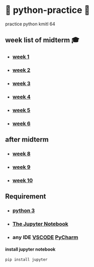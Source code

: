 # 🐍 python-practice 🐍

practice python kmitl 64

## week list of midterm 🎓

- ### [week 1](./week0/)

- ### [week 2](./week1/)

- ### [week 3](./week2/)

- ### [week 4](./week3/)

- ### [week 5](./week4/)

- ### [week 6](./week5/)

## after midterm

- ### [week 8](./week6/)

- ### [week 9](./week7/)
  
- ### [week 10](./week8/)
  
## Requirement

- ### [python 3](https://www.python.org/downloads/)

- ### [The Jupyter Notebook](https://jupyter.org/install)

- ### any IDE [VSCODE](https://code.visualstudio.com/) [PyCharm](https://www.jetbrains.com/pycharm/)

#### install jupyter notebook

``` bash
pip install jupyter
```
